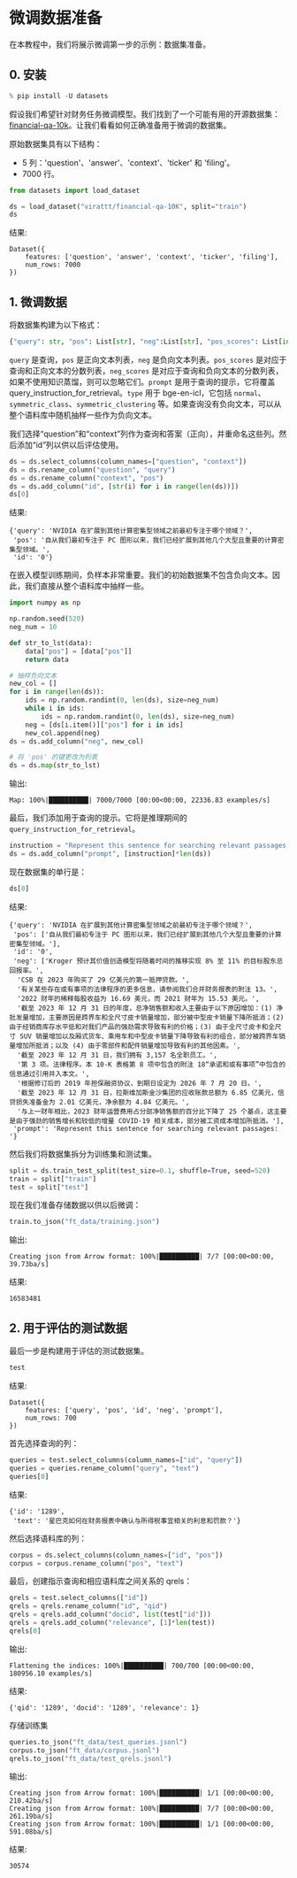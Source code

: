 # 微调数据准备

在本教程中，我们将展示微调第一步的示例：数据集准备。

## 0. 安装

```python
% pip install -U datasets
```

假设我们希望针对财务任务微调模型。我们找到了一个可能有用的开源数据集：[financial-qa-10k](https://huggingface.co/datasets/virattt/financial-qa-10K)。让我们看看如何正确准备用于微调的数据集。

原始数据集具有以下结构：

- 5 列：'question'、'answer'、'context'、'ticker' 和 'filing'。
- 7000 行。

```python
from datasets import load_dataset

ds = load_dataset("virattt/financial-qa-10K", split="train")
ds
```

结果:

```text
Dataset({
    features: ['question', 'answer', 'context', 'ticker', 'filing'],
    num_rows: 7000
})
```

## 1. 微调数据

将数据集构建为以下格式：

```python
{"query": str, "pos": List[str], "neg":List[str], "pos_scores": List[int], "neg_scores": List[int], "prompt": str, "type": str}
```

`query` 是查询，`pos` 是正向文本列表，`neg` 是负向文本列表。`pos_scores` 是对应于查询和正向文本的分数列表，`neg_scores` 是对应于查询和负向文本的分数列表，如果不使用知识蒸馏，则可以忽略它们。`prompt` 是用于查询的提示，它将覆盖 query_instruction_for_retrieval。`type` 用于 bge-en-icl，它包括 `normal`、`symmetric_class`、`symmetric_clustering` 等。如果查询没有负向文本，可以从整个语料库中随机抽样一些作为负向文本。

我们选择“question”和“context”列作为查询和答案（正向），并重命名这些列。然后添加“id”列以供以后评估使用。

```python
ds = ds.select_columns(column_names=["question", "context"])
ds = ds.rename_column("question", "query")
ds = ds.rename_column("context", "pos")
ds = ds.add_column("id", [str(i) for i in range(len(ds))])
ds[0]
```

结果:

```text
{'query': 'NVIDIA 在扩展到其他计算密集型领域之前最初专注于哪个领域？',
 'pos': '自从我们最初专注于 PC 图形以来，我们已经扩展到其他几个大型且重要的计算密集型领域。',
 'id': '0'}
```

在嵌入模型训练期间，负样本非常重要。我们的初始数据集不包含负向文本。因此，我们直接从整个语料库中抽样一些。

```python
import numpy as np

np.random.seed(520)
neg_num = 10

def str_to_lst(data):
    data["pos"] = [data["pos"]]
    return data

# 抽样负向文本
new_col = []
for i in range(len(ds)):
    ids = np.random.randint(0, len(ds), size=neg_num)
    while i in ids:
        ids = np.random.randint(0, len(ds), size=neg_num)
    neg = [ds[i.item()]["pos"] for i in ids]
    new_col.append(neg)
ds = ds.add_column("neg", new_col)

# 将 'pos' 的键更改为列表
ds = ds.map(str_to_lst)
```

输出:

```text
Map: 100%|██████████| 7000/7000 [00:00<00:00, 22336.83 examples/s]

```

最后，我们添加用于查询的提示。它将是推理期间的 `query_instruction_for_retrieval`。

```python
instruction = "Represent this sentence for searching relevant passages: "
ds = ds.add_column("prompt", [instruction]*len(ds))
```

现在数据集的单行是：

```python
ds[0]
```

结果:

```text
{'query': 'NVIDIA 在扩展到其他计算密集型领域之前最初专注于哪个领域？',
 'pos': ['自从我们最初专注于 PC 图形以来，我们已经扩展到其他几个大型且重要的计算密集型领域。'],
 'id': '0',
 'neg': ['Kroger 预计其价值创造模型将随着时间的推移实现 8% 至 11% 的目标股东总回报率。',
  'CSB 在 2023 年购买了 29 亿美元的第一抵押贷款。',
  '有关某些存在或有事项的法律程序的更多信息，请参阅我们合并财务报表的附注 13。',
  '2022 财年的稀释每股收益为 16.69 美元，而 2021 财年为 15.53 美元。',
  '截至 2023 年 12 月 31 日的年度，总净销售额和收入主要由于以下原因增加：(1) 净批发量增加，主要原因是跨界车和全尺寸皮卡销量增加，部分被中型皮卡销量下降所抵消；(2) 由于经销商库存水平低和对我们产品的强劲需求导致有利的价格；(3) 由于全尺寸皮卡和全尺寸 SUV 销量增加以及厢式货车、乘用车和中型皮卡销量下降导致有利的组合，部分被跨界车销量增加所抵消；以及 (4) 由于零部件和配件销量增加导致有利的其他因素。',
  '截至 2023 年 12 月 31 日，我们拥有 3,157 名全职员工。',
  '第 3 项。法律程序。本 10-K 表格第 8 项中包含的附注 18“承诺和或有事项”中包含的信息通过引用并入本文。',
  '根据修订后的 2019 年担保融资协议，到期日设定为 2026 年 7 月 20 日。',
  '截至 2023 年 12 月 31 日，拉斯维加斯金沙集团的应收账款总额为 6.85 亿美元，信贷损失准备金为 2.01 亿美元，净余额为 4.84 亿美元。',
  '与上一财年相比，2023 财年运营费用占分部净销售额的百分比下降了 25 个基点，这主要是由于强劲的销售增长和较低的增量 COVID-19 相关成本，部分被工资成本增加所抵消。'],
 'prompt': 'Represent this sentence for searching relevant passages: '}
```

然后我们将数据集拆分为训练集和测试集。

```python
split = ds.train_test_split(test_size=0.1, shuffle=True, seed=520)
train = split["train"]
test = split["test"]
```

现在我们准备存储数据以供以后微调：

```python
train.to_json("ft_data/training.json")
```

输出:

```text
Creating json from Arrow format: 100%|██████████| 7/7 [00:00<00:00, 39.73ba/s]

```

结果:

```text
16583481
```

## 2. 用于评估的测试数据

最后一步是构建用于评估的测试数据集。

```python
test
```

结果:

```text
Dataset({
    features: ['query', 'pos', 'id', 'neg', 'prompt'],
    num_rows: 700
})
```

首先选择查询的列：

```python
queries = test.select_columns(column_names=["id", "query"])
queries = queries.rename_column("query", "text")
queries[0]
```

结果:

```text
{'id': '1289',
 'text': '星巴克如何在财务报表中确认与所得税事宜相关的利息和罚款？'}
```

然后选择语料库的列：

```python
corpus = ds.select_columns(column_names=["id", "pos"])
corpus = corpus.rename_column("pos", "text")
```

最后，创建指示查询和相应语料库之间关系的 qrels：

```python
qrels = test.select_columns(["id"])
qrels = qrels.rename_column("id", "qid")
qrels = qrels.add_column("docid", list(test["id"]))
qrels = qrels.add_column("relevance", [1]*len(test))
qrels[0]
```

输出:

```text
Flattening the indices: 100%|██████████| 700/700 [00:00<00:00, 180956.10 examples/s]

```

结果:

```text
{'qid': '1289', 'docid': '1289', 'relevance': 1}
```

存储训练集

```python
queries.to_json("ft_data/test_queries.jsonl")
corpus.to_json("ft_data/corpus.jsonl")
qrels.to_json("ft_data/test_qrels.jsonl")
```

输出:

```text
Creating json from Arrow format: 100%|██████████| 1/1 [00:00<00:00, 210.42ba/s]
Creating json from Arrow format: 100%|██████████| 7/7 [00:00<00:00, 261.19ba/s]
Creating json from Arrow format: 100%|██████████| 1/1 [00:00<00:00, 591.08ba/s]

```

结果:

```text
30574
```

